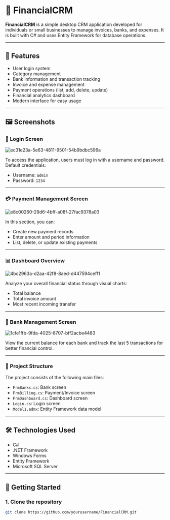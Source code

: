 # 💼 FinancialCRM

**FinancialCRM** is a simple desktop CRM application developed for individuals or small businesses to manage invoices, banks, and expenses. It is built with C# and uses Entity Framework for database operations.

---

## 🔧 Features

- User login system  
- Category management  
- Bank information and transaction tracking  
- Invoice and expense management  
- Payment operations (list, add, delete, update)  
- Financial analytics dashboard  
- Modern interface for easy usage

---

## 🖼️ Screenshots

### 🔐 Login Screen
![ec31e23a-5e63-4811-9501-54b9bdbc596a](https://github.com/user-attachments/assets/052a1e88-6a81-4071-9c5a-7d53bd680c55)


To access the application, users must log in with a username and password. Default credentials:
- Username: `admin`
- Password: `1234`

---

### 💳 Payment Management Screen
![e8c00260-29d6-4bff-a08f-27fac9378a03](https://github.com/user-attachments/assets/4ad49dc8-d602-4eb9-8ae3-4c81aead0d15)


In this section, you can:
- Create new payment records  
- Enter amount and period information  
- List, delete, or update existing payments

---

### 📊 Dashboard Overview
![4bc2963a-d2aa-42f8-8aed-d447594ceff1](https://github.com/user-attachments/assets/361a4282-29ff-4e13-acbe-2b21287002a1)


Analyze your overall financial status through visual charts:
- Total balance  
- Total invoice amount  
- Most recent incoming transfer

---

### 🏦 Bank Management Screen
![1cfe1ffb-9fda-4025-8707-bff2acbe4483](https://github.com/user-attachments/assets/02191b0f-52a6-4915-9158-a2b87d1afb20)


View the current balance for each bank and track the last 5 transactions for better financial control.

---

### 🧩 Project Structure

The project consists of the following main files:
- `FrmBanks.cs`: Bank screen
- `FrmBilling.cs`: Payment/Invoice screen
- `FrmDashboard.cs`: Dashboard screen
- `Login.cs`: Login screen
- `Model1.edmx`: Entity Framework data model

---

## 🛠️ Technologies Used

- C#
- .NET Framework
- Windows Forms
- Entity Framework
- Microsoft SQL Server

---

## 🚀 Getting Started

### 1. Clone the repository
```bash
git clone https://github.com/yourusername/FinancialCRM.git
